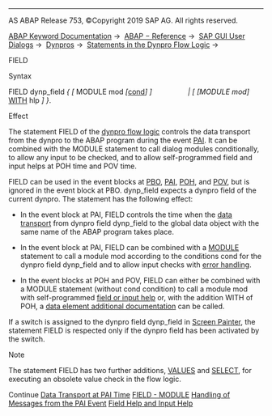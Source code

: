   

* * *

AS ABAP Release 753, ©Copyright 2019 SAP AG. All rights reserved.

[ABAP Keyword Documentation](javascript:call_link\('abenabap.htm'\)) →  [ABAP − Reference](javascript:call_link\('abenabap_reference.htm'\)) →  [SAP GUI User Dialogs](javascript:call_link\('abenabap_screens.htm'\)) →  [Dynpros](javascript:call_link\('abenabap_dynpros.htm'\)) →  [Statements in the Dynpro Flow Logic](javascript:call_link\('abenabap_dynpros_dynpro_statements.htm'\)) → 

FIELD

Syntax

FIELD dynp\_field *{* *\[* MODULE mod *\[*[cond](javascript:call_link\('dynpfield_module.htm'\))*\]* *\]*
                 *|* *\[* *\[*MODULE mod*\]* [WITH](javascript:call_link\('abendynp_field_help.htm'\)) hlp *\]* *}*.

Effect

The statement FIELD of the [dynpro flow logic](javascript:call_link\('abendynpro_flow_logic_glosry.htm'\) "Glossary Entry") controls the data transport from the dynpro to the ABAP program during the event [PAI](javascript:call_link\('abenpai_glosry.htm'\) "Glossary Entry"). It can be combined with the MODULE statement to call dialog modules conditionally, to allow any input to be checked, and to allow self-programmed field and input helps at POH time and POV time.

FIELD can be used in the event blocks at [PBO](javascript:call_link\('abenpbo_glosry.htm'\) "Glossary Entry"), [PAI](javascript:call_link\('abenpai_glosry.htm'\) "Glossary Entry"), [POH](javascript:call_link\('abenpoh_glosry.htm'\) "Glossary Entry"), and [POV](javascript:call_link\('abenpov_glosry.htm'\) "Glossary Entry"), but is ignored in the event block at PBO. dynp\_field expects a dynpro field of the current dynpro. The statement has the following effect:

-   In the event block at PAI, FIELD controls the time when the [data transport](javascript:call_link\('abendynp_field_data_transport.htm'\)) from dynpro field dynp\_field to the global data object with the same name of the ABAP program takes place.
    
-   In the event block at PAI, FIELD can be combined with a [MODULE](javascript:call_link\('dynpfield_module.htm'\)) statement to call a module mod according to the conditions cond for the dynpro field dynp\_field and to allow input checks with [error handling](javascript:call_link\('abendynp_field_messages.htm'\)).
    
-   In the event blocks at POH and POV, FIELD can either be combined with a MODULE statement (without cond condition) to call a module mod with self-programmed [field or input help](javascript:call_link\('abendynp_field_help.htm'\)) or, with the addition WITH of POH, a [data element additional documentation](javascript:call_link\('abendynp_field_help.htm'\)) can be called.
    

If a switch is assigned to the dynpro field dynp\_field in [Screen Painter](javascript:call_link\('abenswitch_german_glosry.htm'\) "Glossary Entry"), the statement FIELD is respected only if the dynpro field has been activated by the switch.

Note

The statement FIELD has two further additions, [VALUES](javascript:call_link\('dynpfield_value_select.htm'\)) and [SELECT](javascript:call_link\('dynpfield_value_select.htm'\)), for executing an obsolete value check in the flow logic.

Continue
[Data Transport at PAI Time](javascript:call_link\('abendynp_field_data_transport.htm'\))
[FIELD - MODULE](javascript:call_link\('dynpfield_module.htm'\))
[Handling of Messages from the PAI Event](javascript:call_link\('abendynp_field_messages.htm'\))
[Field Help and Input Help](javascript:call_link\('abendynp_field_help.htm'\))